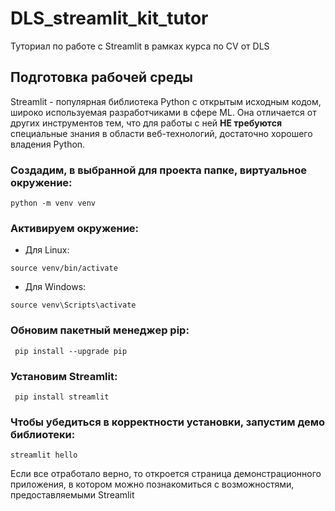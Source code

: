 # DLS_streamlit_kit_tutor
Туториал по работе с Streamlit в рамках курса по CV от DLS

## Подготовка рабочей среды

Streamlit - популярная библиотека Python с открытым исходным кодом, широко используемая разработчиками в сфере ML. Она отличается от других инструментов тем, что для работы с ней **НЕ требуются** специальные знания в области веб-технологий, достаточно хорошего владения Python.

### Создадим, в выбранной для проекта папке, виртуальное окружение:
```shell
python -m venv venv
```

### Активируем окружение:

* Для Linux:

```shell
source venv/bin/activate
```
* Для Windows:

```shell
source venv\Scripts\activate
```

### Обновим пакетный менеджер pip:
```shell
 pip install --upgrade pip
```

### Установим Streamlit:
```shell
 pip install streamlit
```

### Чтобы убедиться в корректности установки, запустим демо библиотеки:
```shell
streamlit hello
```

Если все отработало верно, то откроется страница демонстрационного приложения, в котором можно познакомиться с возможностями, предоставляемыми Streamlit